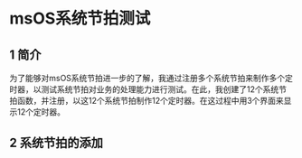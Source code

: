 # msOS系统节拍测试

## 1 简介

为了能够对msOS系统节拍进一步的了解，我通过注册多个系统节拍来制作多个定时器，以测试系统节拍对业务的处理能力进行测试。在此，我创建了12个系统节拍函数，并注册，以这12个系统节拍制作12个定时器。在这过程中用3个界面来显示12个定时器。

## 2 系统节拍的添加

